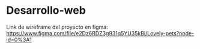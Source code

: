 # Desarrollo-web
Link de wireframe del proyecto en figma:
https://www.figma.com/file/e2Dz6RDZ3g931q5YU35kBi/Lovely-pets?node-id=0%3A1

